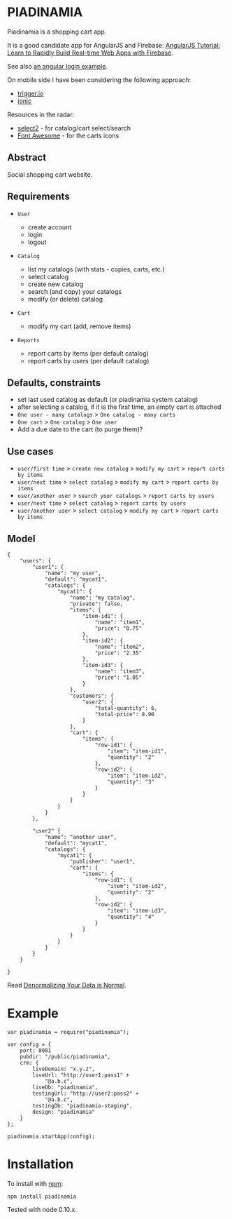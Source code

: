 PIADINAMIA
==========

Piadinamia is a shopping cart app.

It is a good candidate app for AngularJS and Firebase: [AngularJS Tutorial: Learn to Rapidly Build Real-time Web Apps with Firebase](http://www.thinkster.io/pick/eHPCs7s87O/angularjs-tutorial-learn-to-rapidly-build-real-time-web-apps-with-firebase).

See also [an angular login example](https://github.com/mrgamer/angular-login-example).

On mobile side I have been considering the following approach:
- [trigger.io](https://trigger.io/)
- [ionic](http://ionicframework.com/)


Resources in the radar:
- [select2](http://ivaynberg.github.io/select2/) - for catalog/cart select/search
- [Font Awesome](http://fontawesome.io/) - for the carts icons

Abstract
--------

Social shopping cart website.

Requirements
------------

- `User`
    - create account
    - login
    - logout

- `Catalog`
    - list my catalogs (with stats - copies, carts, etc.)
    - select catalog
    - create new catalog
    - search (and copy) your catalogs
    - modify (or delete) catalog

- `Cart`
    - modify my cart (add, remove items)

- `Reports`
    - report carts by items (per default catalog)
    - report carts by users (per default catalog)

Defaults, constraints
---------------------

- set last used catalog as default (or piadinamia system catalog)
- after selecting a catalog, if it is the first time, an empty cart is attached
- `One user - many catalogs` > `One catalog - many carts`
- `One cart` > `One catalog` > `One user`
- Add a due date to the cart (to purge them)?

Use cases
---------

- `user/first time` > `create new catalog` > `modify my cart` > `report carts by items`
- `user/next time` > `select catalog` > `modify my cart` > `report carts by items`
- `user/another user` > `search your catalogs` > `report carts by users`
- `user/next time` > `select catalog` > `report carts by users`
- `user/another user` > `select catalog` > `modify my cart` > `report carts by items`

Model
-----

```
{
    "users": {
        "user1": {
            "name": "my user",
            "default": "mycat1",
            "catalogs": {
                "mycat1": {
                    "name": "my catalog",
                    "private": false,
                    "items": {
                        "item-id1": {
                            "name": "item1",
                            "price": "0.75"
                        },
                        "item-id2": {
                            "name": "item2",
                            "price": "2.35"
                        },
                        "item-id3": {
                            "name": "item3",
                            "price": "1.05"
                        }
                    },
                    "customers": {
                        "user2": {
                            "total-quantity": 6,
                            "total-price": 8.90
                        }
                    },
                    "cart": {
                        "items": {
                            "row-id1": {
                                "item": "item-id1",
                                "quantity": "2"
                            },
                            "row-id2": {
                                "item": "item-id2",
                                "quantity": "3"
                            }
                        }
                    }
                }
            }
        },

        "user2" {
            "name": "another user",
            "default": "mycat1",
            "catalogs": {
                "mycat1": {
                    "publisher": "user1",
                    "cart": {
                        "items": {
                            "row-id1": {
                                "item": "item-id2",
                                "quantity": "2"
                            },
                            "row-id2": {
                                "item": "item-id3",
                                "quantity": "4"
                            }
                        }
                    }
                }
            }
        }
    }

}
```

Read [Denormalizing Your Data is Normal](https://www.firebase.com/blog/2013-04-12-denormalizing-is-normal.html).

Example
=======

    var piadinamia = require("piadinamia");

    var config = {
        port: 8081
        pubdir: "/public/piadinamia",
        crm: {
            liveDomain: "x.y.z",
            liveUrl: "http://user1:pass1" +
                "@a.b.c",
            liveDb: "piadinamia",
            testingUrl: "http://user2:pass2" +
                "@a.b.c",
            testingDb: "piadinamia-staging",
            design: "piadinamia"
        }
    };

    piadinamia.startApp(config);

Installation
============

To install with [npm](http://github.com/isaacs/npm):

    npm install piadinamia

Tested with node 0.10.x.
